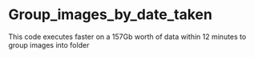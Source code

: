 # Group_images_by_date_taken
This code executes faster on a 157Gb worth of data within 12 minutes to group images into folder 

